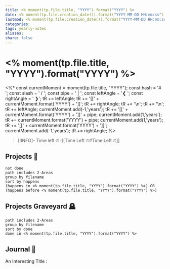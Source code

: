 ```yaml
---
title: <% moment(tp.file.title, "YYYY").format("YYYY") %>
date: <% moment(tp.file.creation_date()).format("YYYY-MM-DD HH:mm:ss") %>
lastmod: <% moment(tp.file.creation_date()).format("YYYY-MM-DD HH:mm:ss") %>
categories: 
tags: yearly-notes
aliases: 
share: false 
---
```


# <% moment(tp.file.title, "YYYY").format("YYYY") %>

<%*
const currentMoment = moment(tp.file.title, "YYYY");
const hash = '# ';
const slash = ' / ';
const pipe = ' | ';
const leftAngle = '❮ ';
const rightAngle = ' ❯';
tR += leftAngle;
tR += '[[' + currentMoment.format('YYYY') + ']]';
tR += rightAngle;
tR += '\n';
tR += '\n';
tR += leftAngle;
currentMoment.add(-1,'years');
tR += '[[' + currentMoment.format('YYYY') + ']]' + pipe;
currentMoment.add(1,'years');
tR += currentMoment.format('YYYY') + pipe;
currentMoment.add(1,'years');
tR += '[[' + currentMoment.format('YYYY') + ']]';
currentMoment.add(-1,'years');
tR += rightAngle;
%>

> [!INFO]- Time left ⏱
> ![[Time Left ⏱#Time Left ⏱]]

## Projects 🎯

```tasks
not done
path includes 2-Areas
group by filename
sort by happens
(happens in <% moment(tp.file.title, "YYYY").format("YYYY") %>) OR (happens before <% moment(tp.file.title, "YYYY").format("YYYY") %>)
```

## Projects Graveyard 🪦

```tasks
path includes 2-Areas
group by filename
sort by done
done in <% moment(tp.file.title, "YYYY").format("YYYY") %>
```

## Journal 📔

An Interesting Title : 

